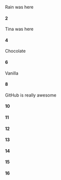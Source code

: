 Rain was here
#### 2
Tina was here
#### 4
Chocolate
#### 6
Vanilla
#### 8
GitHub is really awesome
#### 10
#### 11
#### 12
#### 13
#### 14
#### 15
#### 16
